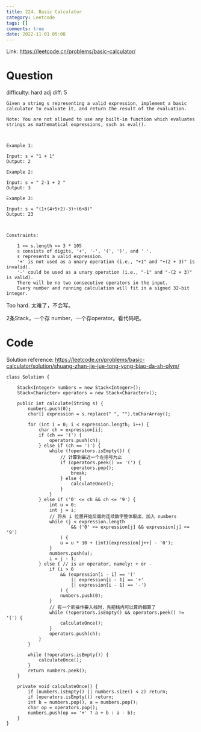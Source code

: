 ```yaml
---
title: 224. Basic Calculator
category: Leetcode
tags: []
comments: true
date: 2022-11-01 05:08
---
```




Link: https://leetcode.cn/problems/basic-calculator/

# Question

difficulty: hard
adj diff: 5

    Given a string s representing a valid expression, implement a basic calculator to evaluate it, and return the result of the evaluation.

	Note: You are not allowed to use any built-in function which evaluates strings as mathematical expressions, such as eval().

	 

	Example 1:

	Input: s = "1 + 1"
	Output: 2

	Example 2:

	Input: s = " 2-1 + 2 "
	Output: 3

	Example 3:

	Input: s = "(1+(4+5+2)-3)+(6+8)"
	Output: 23

	 

	Constraints:

		1 <= s.length <= 3 * 105
		s consists of digits, '+', '-', '(', ')', and ' '.
		s represents a valid expression.
		'+' is not used as a unary operation (i.e., "+1" and "+(2 + 3)" is invalid).
		'-' could be used as a unary operation (i.e., "-1" and "-(2 + 3)" is valid).
		There will be no two consecutive operators in the input.
		Every number and running calculation will fit in a signed 32-bit integer.

Too hard. 太难了，不会写。

2条Stack，一个存 number，一个存operator。看代码吧。

# Code

Solution reference: https://leetcode.cn/problems/basic-calculator/solution/shuang-zhan-jie-jue-tong-yong-biao-da-sh-olym/

```
class Solution {

    Stack<Integer> numbers = new Stack<Integer>();
    Stack<Character> operators = new Stack<Character>();

    public int calculate(String s) {
        numbers.push(0);
        char[] expression = s.replace(" ", "").toCharArray();

        for (int i = 0; i < expression.length; i++) {
            char ch = expression[i];
            if (ch == '(') {
                operators.push(ch);
            } else if (ch == ')') {
                while (!operators.isEmpty()) {
                    // 计算到最近一个左括号为止
                    if (operators.peek() == '(') {
                        operators.pop();
                        break;
                    } else {
                        calculateOnce();
                    }
                }
            } else if ('0' <= ch && ch <= '9') {
                int u = 0;
                int j = i;
                // 将从 i 位置开始后面的连续数字整体取出，加入 numbers
                while (j < expression.length 
                        && ('0' <= expression[j] && expression[j] <= '9')
                    ) {
                    u = u * 10 + (int)(expression[j++] - '0');
                }
                numbers.push(u);
                i = j - 1;
            } else { // is an operator, namely: + or -
                if (i > 0 
                    && (expression[i - 1] == '(' 
                        || expression[i - 1] == '+' 
                        || expression[i - 1] == '-')
                    ) {
                    numbers.push(0);
                }
                // 有一个新操作要入栈时，先把栈内可以算的都算了
                while (!operators.isEmpty() && operators.peek() != '(') {
                    calculateOnce();
                }
                operators.push(ch);
            }
        }

        while (!operators.isEmpty()) {
            calculateOnce();
        }
        return numbers.peek();
    }

    private void calculateOnce() {
        if (numbers.isEmpty() || numbers.size() < 2) return;
        if (operators.isEmpty()) return;
        int b = numbers.pop(), a = numbers.pop();
        char op = operators.pop();
        numbers.push(op == '+' ? a + b : a - b);
    }
}
```
